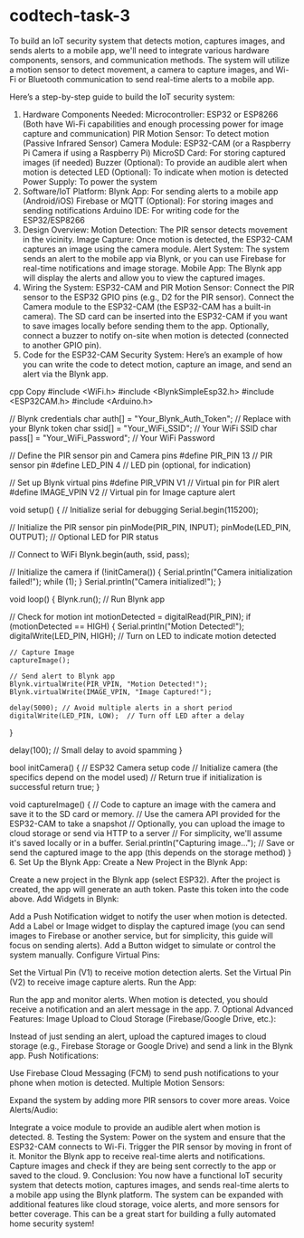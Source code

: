 # codtech-task-3

To build an IoT security system that detects motion, captures images, and sends alerts to a mobile app, we'll need to integrate various hardware components, sensors, and communication methods. The system will utilize a motion sensor to detect movement, a camera to capture images, and Wi-Fi or Bluetooth communication to send real-time alerts to a mobile app.

Here’s a step-by-step guide to build the IoT security system:

1. Hardware Components Needed:
Microcontroller: ESP32 or ESP8266 (Both have Wi-Fi capabilities and enough processing power for image capture and communication)
PIR Motion Sensor: To detect motion (Passive Infrared Sensor)
Camera Module: ESP32-CAM (or a Raspberry Pi Camera if using a Raspberry Pi)
MicroSD Card: For storing captured images (if needed)
Buzzer (Optional): To provide an audible alert when motion is detected
LED (Optional): To indicate when motion is detected
Power Supply: To power the system
2. Software/IoT Platform:
Blynk App: For sending alerts to a mobile app (Android/iOS)
Firebase or MQTT (Optional): For storing images and sending notifications
Arduino IDE: For writing code for the ESP32/ESP8266
3. Design Overview:
Motion Detection: The PIR sensor detects movement in the vicinity.
Image Capture: Once motion is detected, the ESP32-CAM captures an image using the camera module.
Alert System: The system sends an alert to the mobile app via Blynk, or you can use Firebase for real-time notifications and image storage.
Mobile App: The Blynk app will display the alerts and allow you to view the captured images.
4. Wiring the System:
ESP32-CAM and PIR Motion Sensor:
Connect the PIR sensor to the ESP32 GPIO pins (e.g., D2 for the PIR sensor).
Connect the Camera module to the ESP32-CAM (the ESP32-CAM has a built-in camera).
The SD card can be inserted into the ESP32-CAM if you want to save images locally before sending them to the app.
Optionally, connect a buzzer to notify on-site when motion is detected (connected to another GPIO pin).
5. Code for the ESP32-CAM Security System:
Here’s an example of how you can write the code to detect motion, capture an image, and send an alert via the Blynk app.

cpp
Copy
#include <WiFi.h>
#include <BlynkSimpleEsp32.h>
#include <ESP32CAM.h>
#include <Arduino.h>

// Blynk credentials
char auth[] = "Your_Blynk_Auth_Token";  // Replace with your Blynk token
char ssid[] = "Your_WiFi_SSID";         // Your WiFi SSID
char pass[] = "Your_WiFi_Password";     // Your WiFi Password

// Define the PIR sensor pin and Camera pins
#define PIR_PIN 13    // PIR sensor pin
#define LED_PIN 4     // LED pin (optional, for indication)

// Set up Blynk virtual pins
#define PIR_VPIN V1  // Virtual pin for PIR alert
#define IMAGE_VPIN V2 // Virtual pin for Image capture alert

void setup() {
  // Initialize serial for debugging
  Serial.begin(115200);
  
  // Initialize the PIR sensor pin
  pinMode(PIR_PIN, INPUT);
  pinMode(LED_PIN, OUTPUT);  // Optional LED for PIR status
  
  // Connect to WiFi
  Blynk.begin(auth, ssid, pass);

  // Initialize the camera
  if (!initCamera()) {
    Serial.println("Camera initialization failed!");
    while (1);
  }
  Serial.println("Camera initialized!");
}

void loop() {
  Blynk.run();  // Run Blynk app
  
  // Check for motion
  int motionDetected = digitalRead(PIR_PIN);
  if (motionDetected == HIGH) {
    Serial.println("Motion Detected!");
    digitalWrite(LED_PIN, HIGH);  // Turn on LED to indicate motion detected
    
    // Capture Image
    captureImage();

    // Send alert to Blynk app
    Blynk.virtualWrite(PIR_VPIN, "Motion Detected!");
    Blynk.virtualWrite(IMAGE_VPIN, "Image Captured!");

    delay(5000); // Avoid multiple alerts in a short period
    digitalWrite(LED_PIN, LOW);  // Turn off LED after a delay
  }

  delay(100); // Small delay to avoid spamming
}

bool initCamera() {
  // ESP32 Camera setup code
  // Initialize camera (the specifics depend on the model used)
  // Return true if initialization is successful
  return true;
}

void captureImage() {
  // Code to capture an image with the camera and save it to the SD card or memory.
  // Use the camera API provided for the ESP32-CAM to take a snapshot
  // Optionally, you can upload the image to cloud storage or send via HTTP to a server
  // For simplicity, we'll assume it's saved locally or in a buffer.
  Serial.println("Capturing image...");
  // Save or send the captured image to the app (this depends on the storage method)
}
6. Set Up the Blynk App:
Create a New Project in the Blynk App:

Create a new project in the Blynk app (select ESP32).
After the project is created, the app will generate an auth token. Paste this token into the code above.
Add Widgets in Blynk:

Add a Push Notification widget to notify the user when motion is detected.
Add a Label or Image widget to display the captured image (you can send images to Firebase or another service, but for simplicity, this guide will focus on sending alerts).
Add a Button widget to simulate or control the system manually.
Configure Virtual Pins:

Set the Virtual Pin (V1) to receive motion detection alerts.
Set the Virtual Pin (V2) to receive image capture alerts.
Run the App:

Run the app and monitor alerts. When motion is detected, you should receive a notification and an alert message in the app.
7. Optional Advanced Features:
Image Upload to Cloud Storage (Firebase/Google Drive, etc.):

Instead of just sending an alert, upload the captured images to cloud storage (e.g., Firebase Storage or Google Drive) and send a link in the Blynk app.
Push Notifications:

Use Firebase Cloud Messaging (FCM) to send push notifications to your phone when motion is detected.
Multiple Motion Sensors:

Expand the system by adding more PIR sensors to cover more areas.
Voice Alerts/Audio:

Integrate a voice module to provide an audible alert when motion is detected.
8. Testing the System:
Power on the system and ensure that the ESP32-CAM connects to Wi-Fi.
Trigger the PIR sensor by moving in front of it.
Monitor the Blynk app to receive real-time alerts and notifications.
Capture images and check if they are being sent correctly to the app or saved to the cloud.
9. Conclusion:
You now have a functional IoT security system that detects motion, captures images, and sends real-time alerts to a mobile app using the Blynk platform. The system can be expanded with additional features like cloud storage, voice alerts, and more sensors for better coverage. This can be a great start for building a fully automated home security system!

